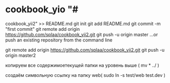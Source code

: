 # cookbook_yio "# 

cookbook_yii2" >> README.md
git init
git add README.md
git commit -m "first commit"
git remote add origin https://github.com/splaa/cookbook_yii2.git
git push -u origin master
…or push an existing repository from the command line

git remote add origin https://github.com/splaa/cookbook_yii2.git
git push -u origin master2

копируем все содержимоетекущей папки на уровень выше ( mv * ../ )

создаём символьную ссылку на папку web( sudo ln -s test/web test.dev )
